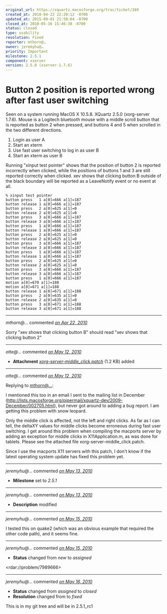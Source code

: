 ```yaml
---
original_url: https://xquartz.macosforge.org/trac/ticket/389
created_at: 2010-04-22 22:20:12 -0700
updated_at: 2015-09-01 21:50:04 -0700
closed_at: 2010-05-16 15:46:38 -0700
status: closed
type: usability
resolution: Fixed
reporter: mthorn@…
owner: jeremyhu@…
priority: Important
milestone: 2.5.1
component: xserver
version: 2.5.0 (xserver-1.7.6)
---
```


Button 2 position is reported wrong after fast user switching
=============================================================


Seen on a system running MacOS X 10.5.8. XQuartz 2.5.0 (xorg-server 1.7.6). Mouse is a Logitech bluetooth mouse with a middle scroll button that is reported as button 2 when pressed, and buttons 4 and 5 when scrolled in the two different directions.

1.  Login as user A
2.  Start an xterm
3.  Use fast user switching to log in as user B
4.  Start an xterm as user B

Running "xinput test pointer" shows that the position of button 2 is reported incorrectly when clicked, while the positions of buttons 1 and 3 are still reported correctly when clicked. xev shows that clicking button B outside of the black boundary will be reported as a LeaveNotify event or no event at all.

    % xinput test pointer
    button press   1 a[0]=666 a[1]=187 
    button release 1 a[0]=666 a[1]=187 
    button press   2 a[0]=625 a[1]=0 
    button release 2 a[0]=625 a[1]=0 
    button press   3 a[0]=666 a[1]=187 
    button release 3 a[0]=666 a[1]=187 
    button press   1 a[0]=666 a[1]=187 
    button release 1 a[0]=666 a[1]=187 
    button press   2 a[0]=625 a[1]=0 
    button release 2 a[0]=625 a[1]=0 
    button press   3 a[0]=666 a[1]=187 
    button release 3 a[0]=666 a[1]=187 
    button press   1 a[0]=666 a[1]=187 
    button release 1 a[0]=666 a[1]=187 
    button press   2 a[0]=625 a[1]=0 
    button release 2 a[0]=625 a[1]=0 
    button press   3 a[0]=666 a[1]=187 
    button release 3 a[0]=666 a[1]=187 
    button press   1 a[0]=666 a[1]=187 
    motion a[0]=670 a[1]=188 
    motion a[0]=671 a[1]=188 
    button release 1 a[0]=671 a[1]=188 
    button press   2 a[0]=635 a[1]=0 
    button release 2 a[0]=635 a[1]=0 
    button press   3 a[0]=671 a[1]=188 
    button release 3 a[0]=671 a[1]=188 


---

*mthorn@…* commented *[on Apr 22, 2010](https://xquartz.macosforge.org/trac/ticket/389#comment:1 "April 22, 2010 at 10:23 PM PDT")*

Sorry "xev shows that clicking button B" should read "xev shows that clicking button 2"



---

*otte@…* commented *[on May 12, 2010](https://xquartz.macosforge.org/trac/attachment/ticket/389/xorg-server-middle_click.patch "May 12, 2010 at 7:14 AM PDT")*

-   **Attachment** *[xorg-server-middle\_click.patch](../attachment/ticket/389/xorg-server-middle_click.patch)* (1.2 KB) added



---

*otte@…* commented *[on May 12, 2010](https://xquartz.macosforge.org/trac/ticket/389#comment:2 "May 12, 2010 at 7:20 AM PDT")*

Replying to [mthorn@…](https://xquartz.macosforge.org/trac/ticket/389#comment:1):

I mentioned this too in an email I sent to the mailing list in December (<http://lists.macosforge.org/pipermail/xquartz-dev/2009-December/002705.html>), but never got around to adding a bug report. I am getting this problem with snow leopard.

Only the middle click is affected, not the left and right clicks. As far as I can tell, the deltaXY values for middle clicks become erroneous during fast user switching. I get around this problem when compiling the macports server by adding an exception for middle clicks in X11Application.m, as was done for tablets. Please see the attached file xorg-server-middle\_click.patch.

Since I use the macports X11 servers with this patch, I don't know if the latest operating system update has fixed this problem yet.



---

*jeremyhu@…* commented *[on May 13, 2010](https://xquartz.macosforge.org/trac/ticket/389#comment:3 "May 13, 2010 at 9:20 AM PDT")*

-   **Milestone** set to *2.5.1*



---

*jeremyhu@…* commented *[on May 13, 2010](https://xquartz.macosforge.org/trac/ticket/389#comment:4 "May 13, 2010 at 9:25 AM PDT")*

-   **Description** modified



---

*jeremyhu@…* commented *[on May 15, 2010](https://xquartz.macosforge.org/trac/ticket/389#comment:5 "May 15, 2010 at 10:37 PM PDT")*

I tested this on quake2 (which was an obvious example that required the other code path), and it seems fine.



---

*jeremyhu@…* commented *[on May 15, 2010](https://xquartz.macosforge.org/trac/ticket/389#comment:6 "May 15, 2010 at 10:38 PM PDT")*

-   **Status** changed from *new* to *assigned*

&lt;rdar://problem/7989666&gt;



---

*jeremyhu@…* commented *[on May 16, 2010](https://xquartz.macosforge.org/trac/ticket/389#comment:7 "May 16, 2010 at 3:46 PM PDT")*

-   **Status** changed from *assigned* to *closed*
-   **Resolution** changed from to *fixed*

This is in my git tree and will be in 2.5.1\_rc1



